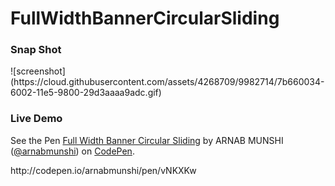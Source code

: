# FullWidthBannerCircularSliding

<h3>Snap Shot</h3>
![screenshot](https://cloud.githubusercontent.com/assets/4268709/9982714/7b660034-6002-11e5-9800-29d3aaaa9adc.gif)

<h3>Live Demo</h3>
<p data-height="461" data-theme-id="0" data-slug-hash="vNKXKw" data-default-tab="result" data-user="arnabmunshi" class='codepen'>See the Pen <a href='http://codepen.io/arnabmunshi/pen/vNKXKw/'>Full Width Banner Circular Sliding</a> by ARNAB MUNSHI (<a href='http://codepen.io/arnabmunshi'>@arnabmunshi</a>) on <a href='http://codepen.io'>CodePen</a>.</p>
<script async src="//assets.codepen.io/assets/embed/ei.js"></script>
http://codepen.io/arnabmunshi/pen/vNKXKw
